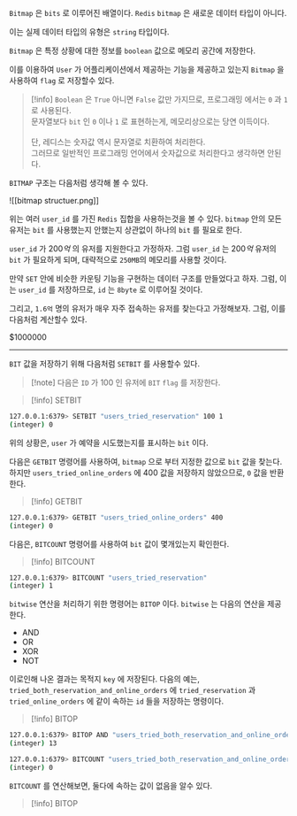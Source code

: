 
`Bitmap` 은 `bits` 로 이루어진 배열이다.
`Redis`  `bitmap` 은 새로운 데이터 타입이 아니다.

이는 실제 데이터 타입의 유형은  `string` 타입이다. 

`Bitmap` 은 특정 상황에 대한 정보를 `boolean` 값으로 메모리 공간에 저장한다.

이를 이용하여  `User` 가 어플리케이션에서 제공하는 기능을 제공하고 있는지 `Bitmap` 을 사용하여 `flag` 로 저장할수 있다.

>[!info] `Boolean` 은 `True` 아니면 `False` 값만 가지므로, 프로그래밍 에서는 `0` 과 `1` 로 사용된다.<br>문자열보다 `bit` 인 `0` 이나 `1` 로 표현하는게, 메모리상으로는 당연 이득이다.<br><br>단, 레디스는 숫자값 역시 문자열로 치환하여 처리한다.<br> 그러므로 일반적인 프로그래밍 언어에서 숫자값으로 처리한다고 생각하면 안된다.

`BITMAP` 구조는 다음처럼 생각해 볼 수 있다. 

![[bitmap structuer.png]]

위는 여러 `user_id` 를 가진 `Redis` 집합을 사용하는것을 볼 수 있다.
`bitmap` 안의 모든 유저는 `bit` 를 사용했는지 안했는지 상관없이 하나의 `bit` 를 필요로 한다.

`user_id` 가 $200억$ 의 유저를 지원한다고 가정하자.
그럼 `user_id` 는 $200억$ 유저의 `bit` 가 필요하게 되며, 대략적으로 `250MB`의 메모리를 사용할 것이다.

만약 `SET` 안에 비슷한 카운팅 기능을 구현하는 데이터 구조를 만들었다고 하자.
그럼, 이는 `user_id` 를 저장하므로, `id` 는 `8byte` 로 이루어질 것이다.

그리고, `1.6억` 명의 유저가 매우 자주 접속하는 유저를 찾는다고 가정해보자.
그럼, 이를 다음처럼 계산할수 있다.

$1000000


---

`BIT` 값을 저장하기 위해 다음처럼 `SETBIT` 를 사용할수 있다.

>[!note] 다음은 `ID` 가 $100$ 인 유저에 `BIT` `flag` 를 저장한다.

>[!info] SETBIT
```sh
127.0.0.1:6379> SETBIT "users_tried_reservation" 100 1
(integer) 0
```

위의 상황은, `user` 가 예약을 시도했는지를 표시하는 `bit` 이다.

다음은 `GETBIT` 명령어를 사용하여, `bitmap` 으로 부터 지정한 값으로 `bit` 값을 찾는다.
하지만 `users_tried_online_orders` 에 $400$ 값을 저장하지 않았으므로, `0` 값을 반환한다.

>[!info] GETBIT
```sh
127.0.0.1:6379> GETBIT "users_tried_online_orders" 400
(integer) 0
```

다음은, `BITCOUNT` 명령어를 사용하여 `bit` 값이 몇개있는지 확인한다.

>[!info] BITCOUNT
```sh
127.0.0.1:6379> BITCOUNT "users_tried_reservation"
(integer) 1
```

`bitwise` 연산을  처리하기 위한 명령어는 `BITOP` 이다.
`bitwise` 는 다음의 연산을 제공한다.

- AND
- OR
- XOR
- NOT

이로인해 나온 결과는 목적지 `key` 에 저장된다.
다음의 예는, `tried_both_reservation_and_online_orders` 에 `tried_reservation` 과 `tried_online_orders`  에 같이 속하는 `id` 들을 저장하는 명령이다. 

>[!info] BITOP
```sh
127.0.0.1:6379> BITOP AND "users_tried_both_reservation_and_online_orders" "users_tried_reservation" "users_tried_online_orders" 
(integer) 13

127.0.0.1:6379> BITCOUNT "users_tried_both_reservation_and_online_orders" 
(integer) 0
```

`BITCOUNT` 를 연산해보면, 둘다에 속하는 값이 없음을 알수 있다.



>[!info] BITOP

